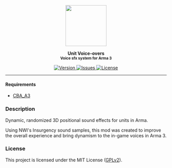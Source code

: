 <p align="center">
	<img src="https://github.com/SceptreOfficial/Unit-Voice-Overs/raw/main/assets/uvo_black.png" width="128">
</p>

<p align="center">
	<strong>Unit Voice-overs</strong><br />
	<sup><strong>Voice sfx system for Arma 3</strong></sup>
</p>

<p align="center">
	<a href="https://github.com/SceptreOfficial/Unit-Voice-Overs/releases/latest">
		<img src="https://img.shields.io/badge/Version-2.0-blue?style=flat-square" alt="Version">
	</a>
	<a href="https://github.com/SceptreOfficial/Unit-Voice-Overs/issues">
		<img src="https://img.shields.io/github/issues-raw/SceptreOfficial/Unit-Voice-Overs?style=flat-square&label=Issues" alt="Issues">
	</a>
	<a href="https://github.com/SceptreOfficial/Unit-Voice-Overs/blob/main/LICENSE">
		<img src="https://img.shields.io/badge/License-MIT-red?style=flat-square" alt="License">
	</a>
</p>

---

#### Requirements

- [CBA_A3](https://github.com/CBATeam/CBA_A3)

### Description

Dynamic, randomized 3D positional sound effects for units in Arma.

Using NWI's Insurgency sound samples, this mod was created to improve the overall experience and bring dynamism to the in-game voices in Arma 3.

### License

This project is licensed under the MIT License ([GPLv2](../master/LICENSE)).
